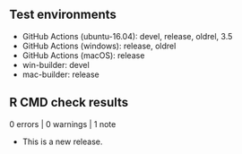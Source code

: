 ## Test environments

* GitHub Actions (ubuntu-16.04): devel, release, oldrel, 3.5
* GitHub Actions (windows): release, oldrel
* GitHub Actions (macOS): release
* win-builder: devel
* mac-builder: release

## R CMD check results

0 errors | 0 warnings | 1 note

* This is a new release.
